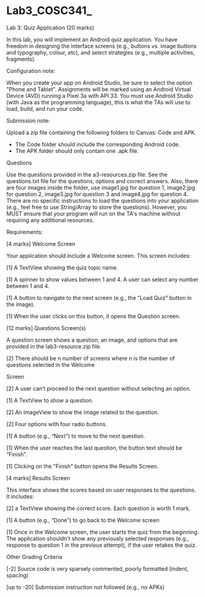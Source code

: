 # Lab3_COSC341_
Lab 3: Quiz Application (20 marks) 

In  this  lab,  you  will  implement  an  Android  quiz  application.  You  have  freedom  in  designing  the 
interface screens (e.g., buttons vs. image buttons and typography, colour, etc), and select strategies 
(e.g., multiple activities, fragments).

Configuration note: 

When  you  create  your  app  on  Android  Studio,  be  sure  to  select  the  option  "Phone  and  Tablet". 
Assignments will be marked using an Android Virtual Device (AVD) running a  Pixel 3a with API 33. 
You must use Android Studio (with Java as the programming language), this is what the TAs will use 
to load, build, and run your code. 

Submission note: 

Upload a zip file containing the following folders to Canvas: Code and APK.  
- The Code folder should include the corresponding Android code.  
- The APK folder should only contain one .apk file.  

Questions 

Use the questions provided in the a3-resources.zip file. See the questions.txt file for the questions, 
options  and  correct  answers.  Also,  there  are  four  images  inside  the  folder,  use  image1.jpg  for 
question 1, image2.jpg for question 2, image3.jpg for question 3 and image4.jpg for question 4. There 
are  no  specific  instructions  to  load  the  questions  into  your  application  (e.g.,  feel  free  to  use 
String/Array to store the questions). However, you MUST ensure that your program will run on the 
TA's machine without requiring any additional resources. 

Requirements:  

[4 marks] Welcome Screen 

Your application should include a Welcome screen. This screen includes: 

[1] A TextView showing the quiz topic name. 

[1] A spinner to show values between 1 and 4. A user can select any number between 1 and 4. 

[1] A button to navigate to the next screen (e.g., the “Load Quiz” button in the image).  

[1] When the user clicks on this button, it opens the Question screen. 

[12 marks] Questions Screen(s) 

A question screen shows a question, an image, and options that are provided in the lab3-resource.zip 
file.  

[2] There should be n number of screens where n is the number of questions selected in the Welcome 

Screen  

[2] A user can’t proceed to the next question without selecting an option.  

[1] A TextView to show a question. 

[2] An ImageView to show the image related to the question. 

[2] Four options with four radio buttons.  

[1] A button (e.g., “Next”) to move to the next question.  

[1] When the user reaches the last question, the button text should be “Finish”.  

[1] Clicking on the "Finish" button opens the Results Screen. 
 
[4 marks] Results Screen 

This interface shows the scores based on user responses to the questions. It includes: 

[2] a TextView showing the correct score. Each question is worth 1 mark.  

[1] A button (e.g., “Done”) to go back to the Welcome screen  

[1] Once in the Welcome screen, the user starts the quiz from the beginning. The application shouldn't 
show any previously selected responses (e.g., response to question 1 in the previous attempt), if the 
user retakes the quiz. 

Other Grading Criteria 

[-2] Source code is very sparsely commented, poorly formatted (indent, spacing) 

[up to -20] Submission instruction not followed (e.g., no APKs) 
